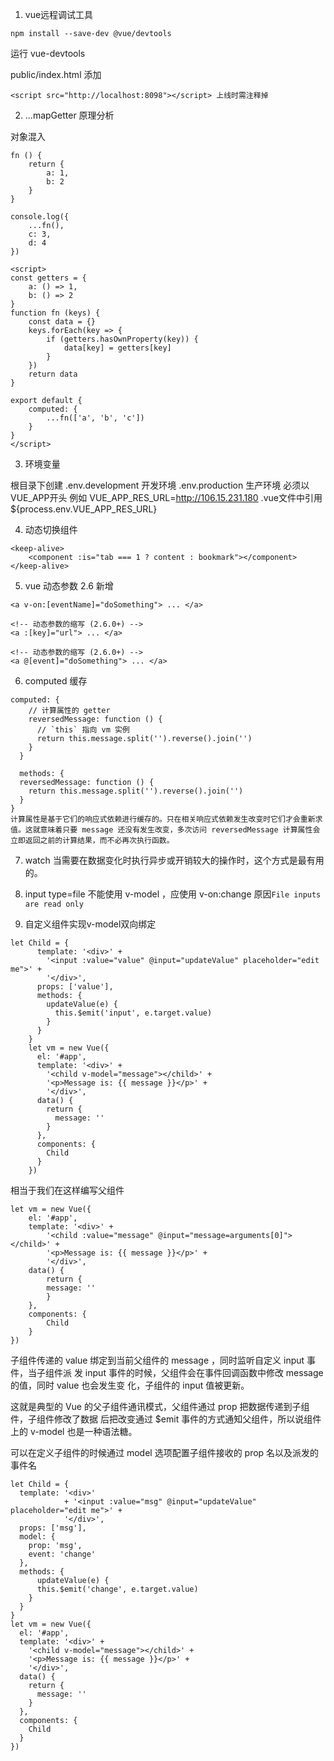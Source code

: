 1. vue远程调试工具

```
npm install --save-dev @vue/devtools
```

运行 vue-devtools

public/index.html 添加 

```
<script src="http://localhost:8098"></script> 上线时需注释掉
```

2. ...mapGetter 原理分析

对象混入
```
fn () {
    return {
        a: 1,
        b: 2
    }
}

console.log({
    ...fn(),
    c: 3,
    d: 4 
})
```

```
<script>
const getters = {
    a: () => 1,
    b: () => 2
}
function fn (keys) {
    const data = {}
    keys.forEach(key => {
        if (getters.hasOwnProperty(key)) {
            data[key] = getters[key]
        }
    })
    return data
}

export default {
    computed: {
        ...fn(['a', 'b', 'c'])
    }
}
</script>
```

3. 环境变量

根目录下创建 
.env.development  开发环境
.env.production   生产环境
必须以VUE_APP开头
例如 VUE_APP_RES_URL=http://106.15.231.180
.vue文件中引用 ${process.env.VUE_APP_RES_URL}

4. 动态切换组件

```
<keep-alive>
    <component :is="tab === 1 ? content : bookmark"></component>
</keep-alive>
```

5. vue 动态参数 2.6 新增
```
<a v-on:[eventName]="doSomething"> ... </a>

<!-- 动态参数的缩写 (2.6.0+) -->
<a :[key]="url"> ... </a>

<!-- 动态参数的缩写 (2.6.0+) -->
<a @[event]="doSomething"> ... </a>
```

6. computed 缓存
```
computed: {
    // 计算属性的 getter
    reversedMessage: function () {
      // `this` 指向 vm 实例
      return this.message.split('').reverse().join('')
    }
  }
  
  methods: {
  reversedMessage: function () {
    return this.message.split('').reverse().join('')
  }
}
计算属性是基于它们的响应式依赖进行缓存的。只在相关响应式依赖发生改变时它们才会重新求值。这就意味着只要 message 还没有发生改变，多次访问 reversedMessage 计算属性会立即返回之前的计算结果，而不必再次执行函数。
```

7. watch 当需要在数据变化时执行异步或开销较大的操作时，这个方式是最有用的。

8. input type=file 不能使用 v-model ，应使用 v-on:change 原因`File inputs are read only`

9. 自定义组件实现v-model双向绑定
```
let Child = {
      template: '<div>' +
        '<input :value="value" @input="updateValue" placeholder="edit me">' +
        '</div>',
      props: ['value'],
      methods: {
        updateValue(e) {
          this.$emit('input', e.target.value)
        }
      }
    }
    let vm = new Vue({
      el: '#app',
      template: '<div>' +
        '<child v-model="message"></child>' +
        '<p>Message is: {{ message }}</p>' +
        '</div>',
      data() {
        return {
          message: ''
        }
      },
      components: {
        Child
      }
    })
```
相当于我们在这样编写⽗组件
```
let vm = new Vue({
    el: '#app',
    template: '<div>' +
        '<child :value="message" @input="message=arguments[0]"></child>' +
        '<p>Message is: {{ message }}</p>' +
        '</div>',
    data() {
        return {
        message: ''
        }
    },
    components: {
        Child
    }
})
```
⼦组件传递的 value 绑定到当前⽗组件的 message ，同时监听⾃定义 input 事件，当⼦组件派
发 input 事件的时候，⽗组件会在事件回调函数中修改 message 的值，同时 value 也会发⽣变
化，⼦组件的 input 值被更新。

这就是典型的 Vue 的⽗⼦组件通讯模式，⽗组件通过 prop 把数据传递到⼦组件，⼦组件修改了数据
后把改变通过 $emit 事件的⽅式通知⽗组件，所以说组件上的 v-model 也是⼀种语法糖。

可以在定义⼦组件的时候通过 model 选项配置⼦组件接收的 prop 名以及派发的事件名
```
let Child = {
  template: '<div>'
            + '<input :value="msg" @input="updateValue" placeholder="edit me">' +
            '</div>',
  props: ['msg'],
  model: {
    prop: 'msg',
    event: 'change'
  },
  methods: {
      updateValue(e) {
      this.$emit('change', e.target.value)
    }
  }
}
let vm = new Vue({
  el: '#app',
  template: '<div>' +
    '<child v-model="message"></child>' +
    '<p>Message is: {{ message }}</p>' +
    '</div>',
  data() {
    return {
      message: ''
    }
  },
  components: {
    Child
  }
})
```